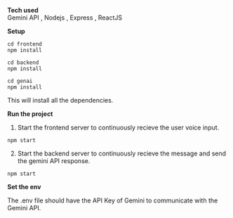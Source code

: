 **Tech used**
<br/>
Gemini API ,
Nodejs ,
Express ,
ReactJS 

**Setup**

```
cd frontend
npm install 
```
```
cd backend
npm install
```
```
cd genai
npm install
```
This will install all the dependencies.

**Run the project**

1. Start the frontend server to continuously recieve the user voice input.

```
npm start
```

2. Start the backend server to continuously recieve the message and send the gemini API response.
```
npm start
```

**Set the env**

The .env file should have the API Key of Gemini to communicate with the Gemini API.





   
